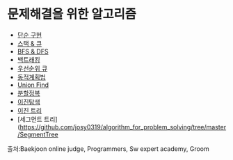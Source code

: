 # 문제해결을 위한 알고리즘  
  
- [단순 구현](https://github.com/josy0319/algorithm_for_problem_solving/tree/master/SimpleImplementation)
- [스택 & 큐](https://github.com/josy0319/algorithm_for_problem_solving/tree/master/QStack)
- [BFS & DFS](https://github.com/josy0319/algorithm_for_problem_solving/tree/master/BfsDfs)
- [백트래킹](https://github.com/josy0319/algorithm_for_problem_solving/tree/master/Backtracking)
- [우선순위 큐](https://github.com/josy0319/algorithm_for_problem_solving/tree/master/PriorityQueue)
- [동적계획법](https://github.com/josy0319/algorithm_for_problem_solving/tree/master/DP)
- [Union Find](https://github.com/josy0319/algorithm_for_problem_solving/tree/master/UnionFind)
- [분할정복](https://github.com/josy0319/algorithm_for_problem_solving/tree/master/DivideConquer)
- [이진탐색](https://github.com/josy0319/algorithm_for_problem_solving/tree/master/BinarySearch)
- [이진 트리](https://github.com/josy0319/algorithm_for_problem_solving/tree/master/BinaryTree)
- [세그먼트 트리](https://github.com/josy0319/algorithm_for_problem_solving/tree/master/SegmentTree  
  
출처:Baekjoon online judge, Programmers, Sw expert academy, Groom
